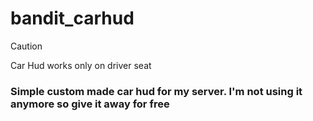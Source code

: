 # bandit_carhud
> [!CAUTION]
> Car Hud works only on driver seat

### Simple custom made car hud for my server. I'm not using it anymore so give it away for free
